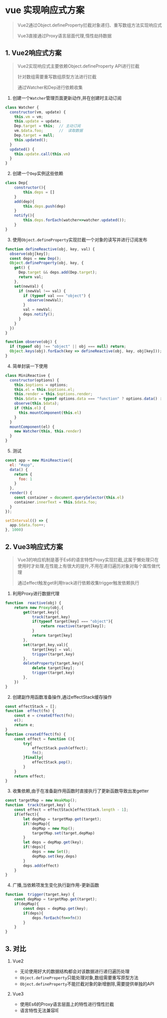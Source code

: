 # vue 实现响应式方案

> Vue2通过Object.defineProperty拦截对象递归、重写数组方法实现响应式
>
> Vue3直接通过Proxy语言层面代理,惰性劫持数据

## 1. Vue2响应式方案

> Vue2实现响应式主要依赖Object.defineProperty API进行拦截
>
> 针对数组需要重写数组原型方法进行拦截
>
> 通过Watcher和Dep进行依赖收集

1. 创建一个`Watcher`管理页面更新动作,并在创建时主动订阅

```js
class Watcher {
  constructor(vm, update) {
    this.vm = vm;
    this.update = update;
    Dep.target = this;	// 主动订阅
    vm.$data.foo;		// 	读取数据
    Dep.target = null;
    this.updated();
  }
  updated() {
    this.update.call(this.vm)
  }
}

```

2. 创建一个`Dep`实例这些依赖

```js
class Dep{
	constructor(){
		this.deps = []
	}
	add(dep){
		this.deps.push(dep)
	}
	notify(){
		this.deps.forEach(watcher=>watcher.updated());
	}
}

```

3. 使用`Object.defineProperty`实现拦截一个对象的读写并进行订阅发布

```js
function defineReactive(obj, key, val) {
  observe(obj[key]);
  const deps = new Dep();
  Object.defineProperty(obj, key, {
    get() {
      Dep.target && deps.add(Dep.target);
      return val;
    },
    set(newVal) {
      if (newVal !== val) {
        if (typeof val === "object") {
          observe(newVal);
        }
        val = newVal;
        deps.notify();
      }
    }
  })
}

function observe(obj) {
  if (typeof obj !== "object" || obj === null) return;
  Object.keys(obj).forEach(key => defineReactive(obj, key, obj[key]));
}
```

4. 简单封装一下使用

```js
class MiniReactive {
  constructor(options) {
    this.$options = options;
    this.el = this.$options.el;
    this.render = this.$options.render;
    this.$data = typeof options.data === "function" ? options.data() : options.data;
    observe(this.$data);
    if (this.el) {
      this.mountComponent(this.el)
    }
  }
  mountComponent(el) {
    new Watcher(this, this.render)
  }
}
```

5. 测试

```js
const app = new MiniReactive({
  el: "#app",
  data() {
    return {
      foo: 1
    }
  },
  render() {
    const container = document.querySelector(this.el)
    container.innerText = this.$data.foo;
  }
});

setInterval(() => {
  app.$data.foo++;
}, 1000)
```

## 2. Vue3响应式方案

> Vue3的响应机制是基于Es6的语言特性Proxy实现拦截,这属于懒处理只在使用时才处理,在性能上有很大的提升,不用在递归遍历对象对每个属性做代理
>
> 通过effect触发get利用track进行依赖收集trigger触发依赖执行

1. 利用Proxy进行数据代理

```js
function  reactive(obj) {
    return new Proxy(obj,{
        get(target,key){
            track(target,key)
            if(typeof target[key] === "object"){
                return reactive(target[key]);
            }
            return target[key]
        },
        set(target,key,val){
            target[key] = val;
            trigger(target,key)
        },
        deleteProperty(target,key){
            delete target[key];
            trigger(target,key)
        },
    })
}
```

2. 创建副作用函数准备操作,通过effectStack缓存操作

```js
const effectStack = [];
function  effect(fn) {
    const e = createEffect(fn);
    e();
    return e;
}
function createEffect(fn) {
    const effect = function (){
        try{
            effectStack.push(effect);
            fn();
        }finally{
            effectStack.pop();
        }
    }  
    return effect;  
}
```

3. 收集依赖,由于在准备副作用函数时直接执行了更新函数导致出发getter

```js
const targetMap = new WeakMap();
function  track(target,key) {
    const effect = effectStack[effectStack.length - 1];
    if(effect){
        let depMap = targetMap.get(target);
        if(!depMap){
            depMap = new Map();
            targetMap.set(target,depMap) 
        }
        let deps = depMap.get(key);
        if(!deps){
            deps = new Set();
            depMap.set(key,deps)
        }
        deps.add(effect)
    }
}

```

4. 广播,当依赖项发生变化执行副作用-更新函数

```js
function  trigger(target,key) {
    const depMap = targetMap.get(target);
    if(depMap){
        const deps = depMap.get(key);
        if(deps){
            deps.forEach(fn=>fn())
        }
    }
}

```

## 3. 对比

1. Vue2 
   - 无论使用好大的数据结构都会对该数据进行递归遍历处理
   - `Object.defineProperty`只能处理对象,数组需要重写原型方法
   - `Object.defineProperty`不能拦截对象的新增删除,需要提供单独的API

2. Vue3
   - 使用Es6的Proxy语言层面上的特性进行惰性拦截
   - 语言特性无法兼容IE



